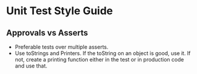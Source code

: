 # Unit Test Style Guide

## Approvals vs Asserts

* Preferable tests over multiple asserts.
* Use toStrings and Printers. If the toString on an object is good, use it. If not, create a printing function either in the test or in production code and use that.
